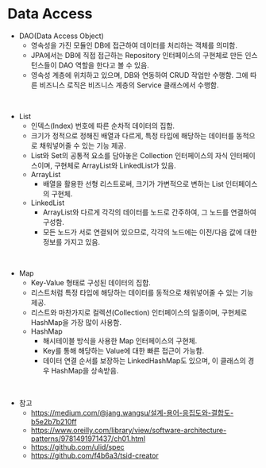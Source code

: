 # Data Access

* DAO(Data Access Object)
  * 영속성을 가진 모듈인 DB에 접근하여 데이터를 처리하는 객체를 의미함.
  * JPA에서는 DB에 직접 접근하는 Repository 인터페이스의 구현체로 만든 인스턴스들이 DAO 역할을 한다고 볼 수 있음.
  * 영속성 계층에 위치하고 있으며, DB와 연동하여 CRUD 작업만 수행함. 그에 따른 비즈니스 로직은 비즈니스 계층의 Service 클래스에서 수행함.

<br>

* List
  * 인덱스(Index) 번호에 따른 순차적 데이터의 집합.
  * 크기가 정적으로 정해진 배열과 다르게, 특정 타입에 해당하는 데이터를 동적으로 채워넣어줄 수 있는 기능 제공.
  * List와 Set의 공통적 요소를 담아놓은 Collection 인터페이스의 자식 인터페이스이며, 구현체로 ArrayList와 LinkedList가 있음.
  * ArrayList
    * 배열을 활용한 선형 리스트로써, 크기가 가변적으로 변하는 List 인터페이스의 구현체.
  * LinkedList
    * ArrayList와 다르게 각각의 데이터를 노드로 간주하여, 그 노드를 연결하여 구성함.
    * 모든 노드가 서로 연결되어 있으므로, 각각의 노드에는 이전/다음 값에 대한 정보를 가지고 있음.

<br>

* Map
  * Key-Value 형태로 구성된 데이터의 집합.
  * 리스트처럼 특정 타입에 해당하는 데이터를 동적으로 채워넣어줄 수 있는 기능 제공.
  * 리스트와 마찬가지로 컬렉션(Collection) 인터페이스의 일종이며, 구현체로 HashMap을 가장 많이 사용함.
  * HashMap
    * 해시테이블 방식을 사용한 Map 인터페이스의 구현체.
    * Key를 통해 해당하는 Value에 대한 빠른 접근이 가능함.
    * 데이터 연결 순서를 보장하는 LinkedHashMap도 있으며, 이 클래스의 경우 HashMap을 상속받음.

<br>

* 참고
  * https://medium.com/@jang.wangsu/설계-용어-응집도와-결합도-b5e2b7b210ff
  * https://www.oreilly.com/library/view/software-architecture-patterns/9781491971437/ch01.html
  * https://github.com/ulid/spec
  * https://github.com/f4b6a3/tsid-creator
